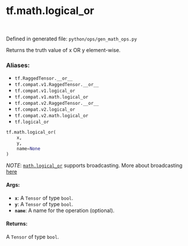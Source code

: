 <div itemscope itemtype="http://developers.google.com/ReferenceObject">
<meta itemprop="name" content="tf.math.logical_or" />
<meta itemprop="path" content="Stable" />
</div>

# tf.math.logical_or

<!-- Insert buttons -->

<table class="tfo-notebook-buttons tfo-api" align="left">
</table>

Defined in generated file: `python/ops/gen_math_ops.py`



<!-- Start diff -->
Returns the truth value of x OR y element-wise.

### Aliases:

* `tf.RaggedTensor.__or__`
* `tf.compat.v1.RaggedTensor.__or__`
* `tf.compat.v1.logical_or`
* `tf.compat.v1.math.logical_or`
* `tf.compat.v2.RaggedTensor.__or__`
* `tf.compat.v2.logical_or`
* `tf.compat.v2.math.logical_or`
* `tf.logical_or`


``` python
tf.math.logical_or(
    x,
    y,
    name=None
)
```



<!-- Placeholder for "Used in" -->

*NOTE*: <a href="../../tf/math/logical_or.md"><code>math.logical_or</code></a> supports broadcasting. More about broadcasting
[here](http://docs.scipy.org/doc/numpy/user/basics.broadcasting.html)

#### Args:


* <b>`x`</b>: A `Tensor` of type `bool`.
* <b>`y`</b>: A `Tensor` of type `bool`.
* <b>`name`</b>: A name for the operation (optional).


#### Returns:

A `Tensor` of type `bool`.
